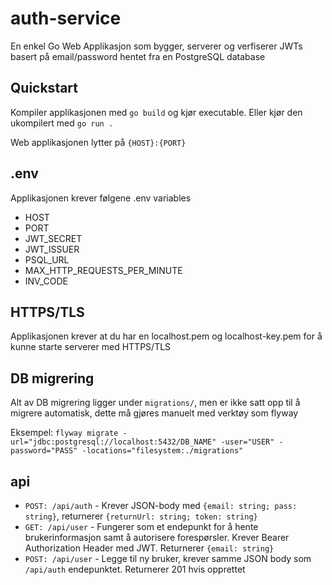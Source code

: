 # auth-service
En enkel Go Web Applikasjon som bygger, serverer og verfiserer JWTs basert på email/password hentet fra en PostgreSQL database

## Quickstart
Kompiler applikasjonen med `go build` og kjør executable. Eller kjør den ukompilert med `go run .`

Web applikasjonen lytter på `{HOST}:{PORT}`

## .env
Applikasjonen krever følgene .env variables

- HOST
- PORT
- JWT_SECRET
- JWT_ISSUER
- PSQL_URL
- MAX_HTTP_REQUESTS_PER_MINUTE
- INV_CODE

## HTTPS/TLS
Applikasjonen krever at du har en localhost.pem og localhost-key.pem for å kunne starte serverer med HTTPS/TLS

## DB migrering
Alt av DB migrering ligger under `migrations/`, men er ikke satt opp til å migrere automatisk, dette må gjøres manuelt med verktøy som flyway

Eksempel: `flyway migrate -url="jdbc:postgresql://localhost:5432/DB_NAME" -user="USER" -password="PASS" -locations="filesystem:./migrations"`

## api

- `POST: /api/auth` - Krever JSON-body med `{email: string; pass: string}`, returnerer `{returnUrl: string; token: string}`
- `GET: /api/user` - Fungerer som et endepunkt for å hente brukerinformasjon samt å autorisere forespørsler. Krever Bearer Authorization Header med JWT. Returnerer `{email: string}`
- `POST: /api/user` - Legge til ny bruker, krever samme JSON body som `/api/auth` endepunktet. Returnerer 201 hvis opprettet
